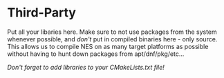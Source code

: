 # Third-Party

Put all your libaries here. Make sure to not use packages from the system whenever possible, and *don't* put in compiled binaries here - only source.
This allows us to compile NES on as many target platforms as possible without having to hunt down packages from apt/dnf/pkg/etc...

*Don't forget to add libraries to your CMakeLists.txt file!*